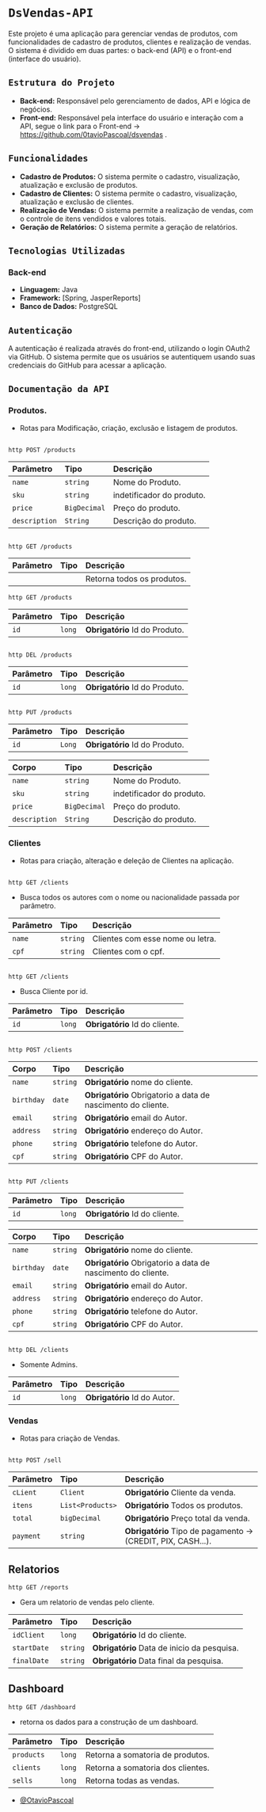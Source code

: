 # ```DsVendas-API```

Este projeto é uma aplicação para gerenciar vendas de produtos, com funcionalidades de cadastro de produtos, clientes e realização de vendas. O sistema é dividido em duas partes: o back-end (API) e o front-end (interface do usuário).

## ``Estrutura do Projeto``

- **Back-end:** Responsável pelo gerenciamento de dados, API e lógica de negócios.
- **Front-end:** Responsável pela interface do usuário e interação com a API, segue o link para o Front-end -> https://github.com/0tavioPascoal/dsvendas .

## ``Funcionalidades``

- **Cadastro de Produtos:** O sistema permite o cadastro, visualização, atualização e exclusão de produtos.
- **Cadastro de Clientes:** O sistema permite o cadastro, visualização, atualização e exclusão de clientes.
- **Realização de Vendas:** O sistema permite a realização de vendas, com o controle de itens vendidos e valores totais.
- **Geração de Relatórios:** O sistema permite a geração de relatórios.
  
## ``Tecnologias Utilizadas``

### Back-end

- **Linguagem:** Java
- **Framework:** [Spring, JasperReports]
- **Banco de Dados:** PostgreSQL

 ## ``Autenticação``

A autenticação é realizada através do front-end, utilizando o login OAuth2 via GitHub. O sistema permite que os usuários se autentiquem usando suas credenciais do GitHub para acessar a aplicação.



## ``Documentação da API``

### Produtos.

- Rotas para Modificação, criação, exclusão e listagem de produtos.

##

``http
  POST /products
``

| Parâmetro   | Tipo       | Descrição                                   |
| :---------- | :--------- | :------------------------------------------ |
| `name`      | `string` | Nome do Produto. |
| `sku`      | `string` | indetificador do produto. |
| `price`      | `BigDecimal` | Preço do produto. |
| `description`      | `String` | Descrição do produto. |

##
``http
  GET /products
``

| Parâmetro   | Tipo       | Descrição                                   |
| :---------- | :--------- | :------------------------------------------ |
|             |            |Retorna todos os produtos. |

``http
  GET /products
``

| Parâmetro   | Tipo       | Descrição                                   |
| :---------- | :--------- | :------------------------------------------ |
| `id`      | `long` | **Obrigatório** Id do Produto. |


##
``http
  DEL /products
``

| Parâmetro   | Tipo       | Descrição                                   |
| :---------- | :--------- | :------------------------------------------ |
| `id`      | `long` | **Obrigatório** Id do Produto. |

##
``http
  PUT /products
``


| Parâmetro   | Tipo       | Descrição                                   |
| :---------- | :--------- | :------------------------------------------ |
| `id`      | `Long` | **Obrigatório** Id do Produto. |

| Corpo   | Tipo       | Descrição                           |
| :---------- | :--------- | :---------------------------------- |
| `name`      | `string` | Nome do Produto. |
| `sku`      | `string` | indetificador do produto. |
| `price`      | `BigDecimal` | Preço do produto. |
| `description`      | `String` | Descrição do produto. |


### Clientes

- Rotas para criação, alteração e deleção de Clientes na aplicação.

##

``http
  GET /clients
``
- Busca todos os autores com o nome ou nacionalidade passada por parâmetro.
  
| Parâmetro   | Tipo       | Descrição                                   |
| :---------- | :--------- | :------------------------------------------ |
| `name`      | `string` | Clientes com esse nome ou letra. |
| `cpf`| `string` | Clientes com o cpf. |

##
``http
  GET /clients
``
- Busca Cliente por id.

| Parâmetro   | Tipo       | Descrição                                   |
| :---------- | :--------- | :------------------------------------------ |
| `id`      | `long` | **Obrigatório** Id do cliente. |

##
``http
  POST /clients
``

| Corpo         | Tipo       | Descrição                                   |
| :----------   | :--------- | :------------------------------------------ |
| `name`        | `string` | **Obrigatório** nome do cliente. |
| `birthday` | `date` | **Obrigatório** Obrigatorio a data de nascimento do cliente. |
| `email`   | `string` | **Obrigatório** email do Autor. |
| `address`   | `string` | **Obrigatório** endereço do Autor. |
| `phone`   | `string` | **Obrigatório** telefone do Autor. |
| `cpf`   | `string` | **Obrigatório** CPF do Autor. |

##
``http
  PUT /clients
``

| Parâmetro   | Tipo       | Descrição                                   |
| :---------- | :--------- | :------------------------------------------ |
| `id`      | `long` | **Obrigatório** Id do cliente. |

| Corpo         | Tipo       | Descrição                                   |
| :----------   | :--------- | :------------------------------------------ |
| `name`        | `string` | **Obrigatório** nome do cliente. |
| `birthday` | `date` | **Obrigatório** Obrigatorio a data de nascimento do cliente. |
| `email`   | `string` | **Obrigatório** email do Autor. |
| `address`   | `string` | **Obrigatório** endereço do Autor. |
| `phone`   | `string` | **Obrigatório** telefone do Autor. |
| `cpf`   | `string` | **Obrigatório** CPF do Autor. |

##
``http
  DEL /clients
``
- Somente Admins.

| Parâmetro   | Tipo       | Descrição                                   |
| :---------- | :--------- | :------------------------------------------ |
| `id`      | `long` | **Obrigatório** Id do Autor. |


### Vendas

- Rotas para criação de Vendas.

##

``http
  POST /sell
``

| Parâmetro   | Tipo       | Descrição                                   |
| :---------- | :--------- | :------------------------------------------ |
| `cLient`      | `Client` | **Obrigatório** Cliente da venda. |
| `itens`      | `List<Products>` |**Obrigatório** Todos os produtos. |
| `total`      | `bigDecimal` |**Obrigatório** Preço total da venda. |
| `payment`      | `string` |**Obrigatório** Tipo de pagamento -> (CREDIT, PIX, CASH...). |




## Relatorios

``http
  GET /reports
``
- Gera um relatorio de vendas pelo cliente.
  
| Parâmetro   | Tipo       | Descrição                                   |
| :---------- | :--------- | :------------------------------------------ |
| `idClient`      | `long` | **Obrigatório** Id do cliente. |
| `startDate`| `string` |**Obrigatório** Data de inicio da pesquisa. |
| `finalDate`| `string` |**Obrigatório** Data final da pesquisa. |

## Dashboard

``http
  GET /dashboard
``
- retorna os dados para a construção de um dashboard.
  
| Parâmetro   | Tipo       | Descrição                                   |
| :---------- | :--------- | :------------------------------------------ |
| `products` | `long` | Retorna a somatoria de produtos. |
| `clients`| `long` |Retorna a somatoria dos clientes. |
| `sells`| `long` | Retorna todas as vendas. |

- [@OtavioPascoal](https://github.com/0tavioPascoal)
